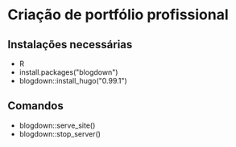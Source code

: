 # Criação de portfólio profissional

 ## Instalações necessárias
 - R
 - install.packages("blogdown") 
 - blogdown::install_hugo("0.99.1")

## Comandos
 - blogdown::serve_site() 
 - blogdown::stop_server()